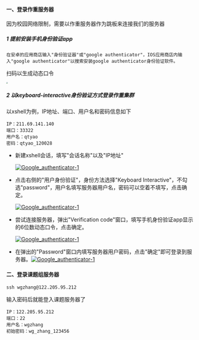 

#### 一、登录作重服务器

因为校园网络限制，需要以作重服务器作为跳板来连接我们的服务器

##### 1 提前安装手机身份验证app

```
在安卓的应用商店输入"身份验证器"或"google authenticator"，IOS应用商店内输入"google authenticator"以搜索安装google authenticator身份验证软件。
```

扫码以生成动态口令

<img src=[key] style="zoom:25%;" />

##### 2 以keyboard-interactive身份验证方式登录作重集群

以xshell为例，IP地址、端口、用户名和密码信息如下

```
IP：211.69.141.140
端口：33322
用户名：qtyao
密码：qtyao_120028
```

- 新建xshell会话，填写"会话名称"以及"IP地址"

  [![Google_authenticator-1](http://hpc.ncpgr.cn/pic/Google_authenticator-7.png)](http://hpc.ncpgr.cn/pic/Google_authenticator-7.png)

- 点击右侧的"用户身份验证"，身份方法选择"Keyboard Interactive"，不勾选"password"，用户名填写服务器用户名，密码可以空着不填写，点击确定。

  [![Google_authenticator-1](http://hpc.ncpgr.cn/pic/Google_authenticator-8.png)](http://hpc.ncpgr.cn/pic/Google_authenticator-8.png)

- 尝试连接服务器，弹出"Verification code"窗口，填写手机身份验证app显示的6位数动态口令，点击确定。

  [![Google_authenticator-1](http://hpc.ncpgr.cn/pic/Google_authenticator-9.png)](http://hpc.ncpgr.cn/pic/Google_authenticator-9.png)

- 在弹出的"Password"窗口内填写服务器用户密码，点击"确定"即可登录到服务器。[![Google_authenticator-1](http://hpc.ncpgr.cn/pic/Google_authenticator-10.png)](http://hpc.ncpgr.cn/pic/Google_authenticator-10.png)

  

#### 二、登录课题组服务器

```
ssh wgzhang@122.205.95.212
```

输入密码后就能登入课题服务器了

```
IP：122.205.95.212
端口：22
用户名：wgzhang
初始密码：wg_zhang_123456
```

